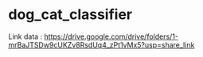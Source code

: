 # dog_cat_classifier
Link data : 
https://drive.google.com/drive/folders/1-mrBaJTSDw9cUKZv8RsdUq4_zPt1vMx5?usp=share_link
